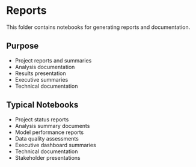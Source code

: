 # Reports

This folder contains notebooks for generating reports and documentation.

## Purpose
- Project reports and summaries
- Analysis documentation
- Results presentation
- Executive summaries
- Technical documentation

## Typical Notebooks
- Project status reports
- Analysis summary documents
- Model performance reports
- Data quality assessments
- Executive dashboard summaries
- Technical documentation
- Stakeholder presentations
